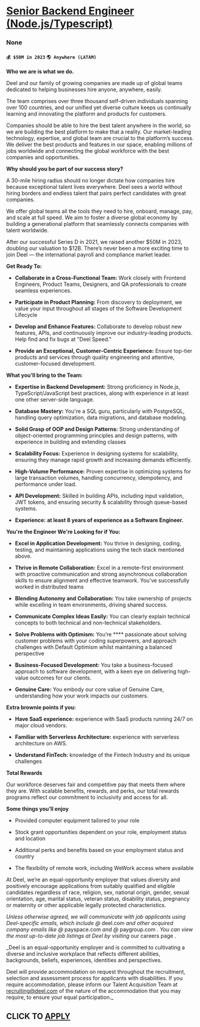 # [Senior Backend Engineer (Node.js/Typescript)](https://www.remotewlb.com/apply/senior-backend-engineer-node-js-typescript-137057)  
### None  
#### `💰 $50M in 2023` `🌎 Anywhere (LATAM)`  

**Who we are is what we do.**

Deel and our family of growing companies are made up of global teams dedicated to helping businesses hire anyone, anywhere, easily.

The team comprises over three thousand self-driven individuals spanning over 100 countries, and our unified yet diverse culture keeps us continually learning and innovating the platform and products for customers.

Companies should be able to hire the best talent anywhere in the world, so we are building the best platform to make that a reality. Our market-leading technology, expertise, and global team are crucial to the platform’s success. We deliver the best products and features in our space, enabling millions of jobs worldwide and connecting the global workforce with the best companies and opportunities.

 **Why should you be part of our success story?**

A 30-mile hiring radius should no longer dictate how companies hire because exceptional talent lives everywhere. Deel sees a world without hiring borders and endless talent that pairs perfect candidates with great companies.

We offer global teams all the tools they need to hire, onboard, manage, pay, and scale at full speed. We aim to foster a diverse global economy by building a generational platform that seamlessly connects companies with talent worldwide.

After our successful Series D in 2021, we raised another $50M in 2023, doubling our valuation to $12B. There’s never been a more exciting time to join Deel — the international payroll and compliance market leader.

 **Get Ready To:**

  *  **Collaborate in a Cross-Functional Team:** Work closely with Frontend Engineers, Product Teams, Designers, and QA professionals to create seamless experiences.

  *  **Participate in Product Planning:** From discovery to deployment, we value your input throughout all stages of the Software Development Lifecycle 

  * **Develop and Enhance Features:** Collaborate to develop robust new features, APIs, and continuously improve our industry-leading products. Help find and fix bugs at "Deel Speed."

  *  **Provide an Exceptional, Customer-Centric Experience:** Ensure top-tier products and services through quality engineering and attentive, customer-focused development.

 **What you’ll bring to the Team:**

  *  **Expertise in Backend Development:** Strong proficiency in Node.js, TypeScript/JavaScript best practices, along with experience in at least one other server-side language.

  *  **Database Mastery:** You're a SQL guru, particularly with PostgreSQL, handling query optimization, data migrations, and database modeling.

  *  **Solid Grasp of OOP and Design Patterns:** Strong understanding of object-oriented programming principles and design patterns, with experience in building and extending classes

  *  **Scalability Focus:** Experience in designing systems for scalability, ensuring they manage rapid growth and increasing demands efficiently.

  *  **High-Volume Performance:** Proven expertise in optimizing systems for large transaction volumes, handling concurrency, idempotency, and performance under load.

  *  **API Development:** Skilled in building APIs, including input validation, JWT tokens, and ensuring security & scalability through queue-based systems.

  *  **Experience:** **at least 8 years of experience as a Software Engineer.**

 **You're the Engineer We're Looking for if You:**

  *  **Excel in Application Development:** You thrive in designing, coding, testing, and maintaining applications using the tech stack mentioned above.

  *  **Thrive in Remote Collaboration:** Excel in a remote-first environment with proactive communication and strong asynchronous collaboration skills to ensure alignment and effective teamwork. You’ve successfully worked in distributed teams 

  * **Blending Autonomy and Collaboration:** You take ownership of projects while excelling in team environments, driving shared success.

  *  **Communicate Complex Ideas Easily:** You can clearly explain technical concepts to both technical and non-technical stakeholders.

  *  **Solve Problems with Optimism:** You’re **** passionate about solving customer problems with your coding superpowers, and approach challenges with Default Optimism whilst maintaining a balanced perspective

  *  **Business-Focused Development:** You take a business-focused approach to software development, with a keen eye on delivering high-value outcomes for our clients.

  *  **Genuine Care:** You embody our core value of Genuine Care, understanding how your work impacts our customers.

 **Extra brownie points if you:**

  *  **Have SaaS experience:** experience with SaaS products running 24/7 on major cloud vendors.

  *  **Familiar with Serverless Architecture:** experience with serverless architecture on AWS.

  *  **Understand FinTech:** knowledge of the Fintech Industry and its unique challenges

 **Total Rewards**

Our workforce deserves fair and competitive pay that meets them where they are. With scalable benefits, rewards, and perks, our total rewards programs reflect our commitment to inclusivity and access for all.

**Some things you’ll enjoy**

  * Provided computer equipment tailored to your role

  * Stock grant opportunities dependent on your role, employment status and location

  * Additional perks and benefits based on your employment status and country

  * The flexibility of remote work, including WeWork access where available

At Deel, we’re an equal-opportunity employer that values diversity and positively encourage applications from suitably qualified and eligible candidates regardless of race, religion, sex, national origin, gender, sexual orientation, age, marital status, veteran status, disability status, pregnancy or maternity or other applicable legally protected characteristics.

 _Unless otherwise agreed, we will communicate with job applicants using Deel-specific emails, which include @_ deel.com _and other acquired company emails like @_ payspace.com _and @_ paygroup.com _. You can view the most up-to-date job listings at Deel by visiting_ our careers page _._  
  
 _Deel is an equal-opportunity employer and is committed to cultivating a diverse and inclusive workplace that reflects different abilities, backgrounds, beliefs, experiences, identities and perspectives.  
  
Deel will provide accommodation on request throughout the recruitment, selection and assessment process for applicants with disabilities. If you require accommodation, please inform our Talent Acquisition Team at recruiting@deel.com of the nature of the accommodation that you may require, to ensure your equal participation._

  
## CLICK TO [APPLY](https://www.remotewlb.com/apply/senior-backend-engineer-node-js-typescript-137057)

